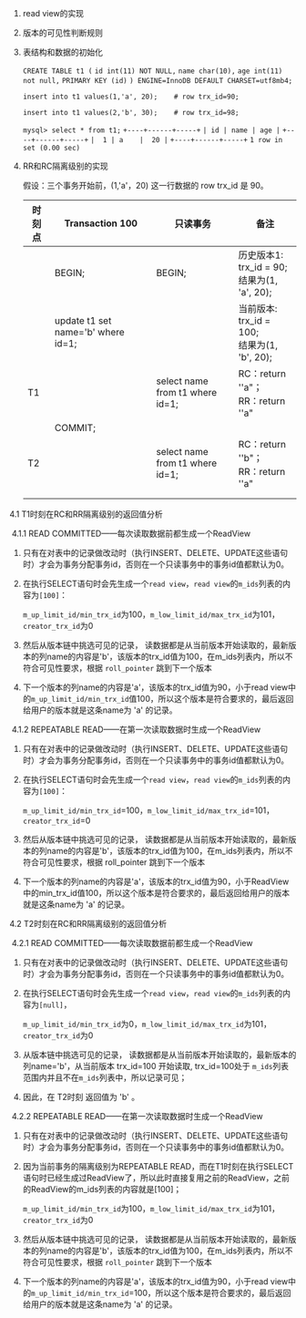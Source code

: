 1. read view的实现

2. 版本的可见性判断规则

3. 表结构和数据的初始化

   `CREATE TABLE t1 (`
     `id int(11) NOT NULL,`
     `name char(10),`
     `age int(11) not null,`
     `PRIMARY KEY (id)`
   `) ENGINE=InnoDB DEFAULT CHARSET=utf8mb4;`

   `insert into t1 values(1,'a', 20);    # row trx_id=90;`

   `insert into t1 values(2,'b', 30);    # row trx_id=98;`

   `mysql> select * from t1;`
   `+----+------+-----+`
   `| id | name | age |`
   `+----+------+-----+`
   `|  1 | a    |  20 |`
   `+----+------+-----+`
   `1 row in set (0.00 sec)`

4. RR和RC隔离级别的实现

   假设：三个事务开始前，(1,'a'，20) 这一行数据的 row trx_id 是 90。

   | 时刻点 | Transaction 100                    | 只读事务                        | 备注                                              |
   | ------ | ---------------------------------- | ------------------------------- | ------------------------------------------------- |
   |        | BEGIN;                             | BEGIN;                          | 历史版本1: trx_id = 90;  <br/>结果为(1, 'a', 20); |
   |        | update t1 set name='b' where id=1; |                                 | 当前版本:  trx_id = 100; <br/>结果为(1, 'b', 20); |
   | T1     |                                    | select name from t1 where id=1; | RC：return ''a"； <br />RR：return ''a"           |
   |        | COMMIT;                            |                                 |                                                   |
   | T2     |                                    | select name from t1 where id=1; | RC：return ''b"； <br />RR：return ''a"           |
   |        |                                    |                                 |                                                   |
   |        |                                    |                                 |                                                   |

  4.1 T1时刻在RC和RR隔离级别的返回值分析

​	4.1.1 READ COMMITTED——每次读取数据前都生成一个ReadView

1. 只有在对表中的记录做改动时（执行INSERT、DELETE、UPDATE这些语句时）才会为事务分配事务id，否则在一个只读事务中的事务id值都默认为0。

2. 在执行SELECT语句时会先生成一个`read view`，`read view`的`m_ids`列表的内容为`[100]`：

   `m_up_limit_id/min_trx_id`为100，`m_low_limit_id/max_trx_id`为101，`creator_trx_id`为0

3. 然后从版本链中挑选可见的记录， 读数据都是从当前版本开始读取的，最新版本的列name的内容是'b'，该版本的trx_id值为100，在m_ids列表内，所以不符合可见性要求，根据 `roll_pointer` 跳到下一个版本

4. 下一个版本的列name的内容是'a'，该版本的trx_id值为90，小于read view中的`m_up_limit_id/min_trx_id`值100，所以这个版本是符合要求的，最后返回给用户的版本就是这条name为 'a' 的记录。

   <u></u>

​    4.1.2 REPEATABLE READ——在第一次读取数据时生成一个ReadView 

1. 只有在对表中的记录做改动时（执行INSERT、DELETE、UPDATE这些语句时）才会为事务分配事务id，否则在一个只读事务中的事务id值都默认为0。

2. 在执行SELECT语句时会先生成一个`read view`，`read view`的`m_ids`列表的内容为`[100]`：

   `m_up_limit_id/min_trx_id`=100，`m_low_limit_id/max_trx_id`=101，`creator_trx_id`=0

3. 然后从版本链中挑选可见的记录， 读数据都是从当前版本开始读取的，最新版本的列name的内容是'b'，该版本的trx_id值为100，在m_ids列表内，所以不符合可见性要求，根据 roll_pointer 跳到下一个版本

4. 下一个版本的列name的内容是'a'，该版本的trx_id值为90，小于ReadView中的min_trx_id值100，所以这个版本是符合要求的，最后返回给用户的版本就是这条name为 'a' 的记录。

   

 4.2 T2时刻在RC和RR隔离级别的返回值分析

​	4.2.1 READ COMMITTED——每次读取数据前都生成一个ReadView

1. 只有在对表中的记录做改动时（执行INSERT、DELETE、UPDATE这些语句时）才会为事务分配事务id，否则在一个只读事务中的事务id值都默认为0。

2. 在执行SELECT语句时会先生成一个`read view`，`read view`的`m_ids`列表的内容为`[null]`，

   `m_up_limit_id/min_trx_id`为0，`m_low_limit_id/max_trx_id`为101，`creator_trx_id`为0

3. 从版本链中挑选可见的记录， 读数据都是从当前版本开始读取的，最新版本的列name='b'，从当前版本 trx_id=100 开始读取,  trx_id=100处于 `m_ids`列表范围内并且不在`m_ids`列表中，所以记录可见； 

4. 因此，在 T2时刻 返回值为  'b' 。

   

​    4.2.2 REPEATABLE READ——在第一次读取数据时生成一个ReadView

1. 只有在对表中的记录做改动时（执行INSERT、DELETE、UPDATE这些语句时）才会为事务分配事务id，否则在一个只读事务中的事务id值都默认为0。

2. 因为当前事务的隔离级别为REPEATABLE READ，而在T1时刻在执行SELECT语句时已经生成过ReadView了，所以此时直接复用之前的ReadView，之前的ReadView的m_ids列表的内容就是[100]； 

   `m_up_limit_id/min_trx_id`为100，`m_low_limit_id/max_trx_id`为101，`creator_trx_id`为0

4.  然后从版本链中挑选可见的记录， 读数据都是从当前版本开始读取的，最新版本的列name的内容是'b'，该版本的trx_id值为100，在m_ids列表内，所以不符合可见性要求，根据 `roll_pointer` 跳到下一个版本

4. 下一个版本的列name的内容是'a'，该版本的trx_id值为90，小于read view中的`m_up_limit_id/min_trx_id`=100，所以这个版本是符合要求的，最后返回给用户的版本就是这条name为 'a' 的记录。

